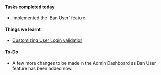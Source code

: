 #### **Tasks completed today**
- Implemented the 'Ban User' feature.

#### **Things we learnt**
- [Customizing User Login validation](https://github.com/plataformatec/devise/wiki/How-To%3a-Customize-user-account-status-validation-when-logging-in)

#### **To-Do**
   - A few more changes to be made in the Admin Dashboard as Ban User feature has been added now.

